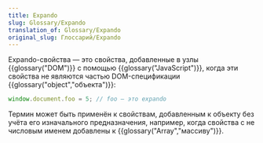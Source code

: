 ```yaml
---
title: Expando
slug: Glossary/Expando
translation_of: Glossary/Expando
original_slug: Глоссарий/Expando
---
```


Expando-свойства — это свойства, добавленные в узлы {{glossary("DOM")}} с помощью {{glossary("JavaScript")}}, когда эти свойства не являются частью DOM-спецификации {{glossary("object","объекта")}}:

```js
window.document.foo = 5; // foo — это expando
```

Термин может быть применён к свойствам, добавленным к объекту без учёта его изначального предназначения, например, когда свойства с не числовым именем добавлены к {{glossary("Array","массиву")}}.
